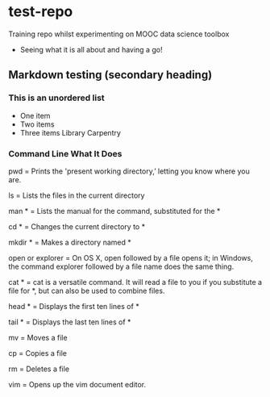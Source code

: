 # test-repo
Training repo whilst experimenting on MOOC data science toolbox
* Seeing what it is all about and having a go!

## Markdown testing (secondary heading)
### This is an unordered list
* One item
* Two items
* Three items
Library Carpentry

### Command	Line What It Does
pwd	 = Prints the 'present working directory,’ letting you know where you are.

ls	 = Lists the files in the current directory

man *	 = Lists the manual for the command, substituted for the *

cd *	 = Changes the current directory to *

mkdir *	 = Makes a directory named *

open or explorer	= On OS X, open followed by a file opens it; in Windows, the command explorer followed by a file name does the same thing.

cat *	  = cat is a versatile command. It will read a file to you if you substitute a file for *, but can also be used to combine files.

head *	= Displays the first ten lines of *

tail *	= Displays the last ten lines of *

mv	 = Moves a file

cp	 = Copies a file

rm	 = Deletes a file

vim	 = Opens up the vim document editor.

